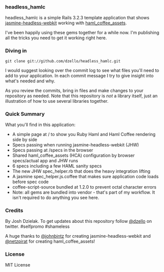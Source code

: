 ### headless_hamlc

headless_hamlc is a simple Rails 3.2.3 template application that shows [jasmine-headless-webkit](https://github.com/johnbintz/jasmine-headless-webkit) working with [haml_coffee_assets](https://github.com/netzpirat/haml_coffee_assets).

I've been happily using these gems together for a while now. I'm publishing all the tricks you need to get it working right here.

### Diving in

    git clone git://github.com/dzello/headless_hamlc.git

I would suggest looking over the commit log to see what files you'll need to add to your application. In each commit message I try to give insight into what's needed and why.

As you review the commits, bring in files and make changes to your repository as needed. Note that this repository is *not* a library itself, just an illustration of how to use several libraries together.

### Quick Summary

What you'll find in this application:

- A simple page at / to show you Ruby Haml and Haml Coffee rendering side by side
- Specs passing when running jasmine-headless-webkit (JHW)
- Specs passing at /specs in the browser
- Shared haml_coffee_assets (HCA) configuration by browser specs/actual app and JHW runs
- 6 specs including a few HAML sanity specs
- The new JHW spec_helper.rb that does the heavy integration lifting
- A jasmine spec_helper.js.coffee that makes sure application code loads before spec code
- coffee-script-source bundled at 1.2.0 to prevent octal character errors
- Note: all gems are bundled into vendor - that's part of my workflow. It isn't required to do anything you see here.

### Credits

By Josh Dzielak. To get updates about this repository follow [@dzello](https://twitter.com/dzello) on twitter. #selfpromo #shameless

A huge thanks to [@johnbintz](https://twitter.com/johnbintz) for creating jasmine-headless-webkit and [@netzpirat](https://twitter.com/netzpirat) for creating haml_coffee_assets!

### License

MIT License
